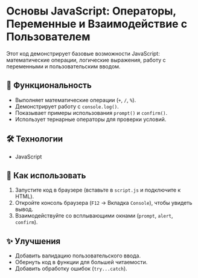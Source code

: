 # Основы JavaScript: Операторы, Переменные и Взаимодействие с Пользователем

Этот код демонстрирует базовые возможности JavaScript: математические операции, логические выражения, работу с переменными и пользовательским вводом.

## 🚀 Функциональность
- Выполняет математические операции (`+`, `/`, `%`).
- Демонстрирует работу с `console.log()`.
- Показывает примеры использования `prompt()` и `confirm()`.
- Использует тернарные операторы для проверки условий.

## 🛠 Технологии
- JavaScript

## 📌 Как использовать
1. Запустите код в браузере (вставьте в `script.js` и подключите к HTML).
2. Откройте консоль браузера (`F12` → Вкладка `Console`), чтобы увидеть вывод.
3. Взаимодействуйте со всплывающими окнами (`prompt`, `alert`, `confirm`).

## ✨ Улучшения
- Добавить валидацию пользовательского ввода.
- Обернуть код в функции для большей читаемости.
- Добавить обработку ошибок (`try...catch`).

